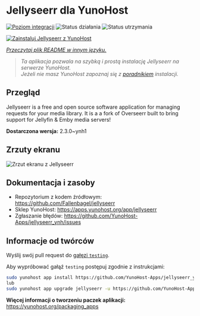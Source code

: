 <!--
To README zostało automatycznie wygenerowane przez <https://github.com/YunoHost/apps/tree/master/tools/readme_generator>
Nie powinno być ono edytowane ręcznie.
-->

# Jellyseerr dla YunoHost

[![Poziom integracji](https://apps.yunohost.org/badge/integration/jellyseerr)](https://ci-apps.yunohost.org/ci/apps/jellyseerr/)
![Status działania](https://apps.yunohost.org/badge/state/jellyseerr)
![Status utrzymania](https://apps.yunohost.org/badge/maintained/jellyseerr)

[![Zainstaluj Jellyseerr z YunoHost](https://install-app.yunohost.org/install-with-yunohost.svg)](https://install-app.yunohost.org/?app=jellyseerr)

*[Przeczytaj plik README w innym języku.](./ALL_README.md)*

> *Ta aplikacja pozwala na szybką i prostą instalację Jellyseerr na serwerze YunoHost.*  
> *Jeżeli nie masz YunoHost zapoznaj się z [poradnikiem](https://yunohost.org/install) instalacji.*

## Przegląd

Jellyseerr is a free and open source software application for managing requests for your media library. It is a a fork of Overseerr built to bring support for Jellyfin & Emby media servers!

**Dostarczona wersja:** 2.3.0~ynh1

## Zrzuty ekranu

![Zrzut ekranu z Jellyseerr](./doc/screenshots/jellyseerr.png)

## Dokumentacja i zasoby

- Repozytorium z kodem źródłowym: <https://github.com/Fallenbagel/jellyseerr>
- Sklep YunoHost: <https://apps.yunohost.org/app/jellyseerr>
- Zgłaszanie błędów: <https://github.com/YunoHost-Apps/jellyseerr_ynh/issues>

## Informacje od twórców

Wyślij swój pull request do [gałęzi `testing`](https://github.com/YunoHost-Apps/jellyseerr_ynh/tree/testing).

Aby wypróbować gałąź `testing` postępuj zgodnie z instrukcjami:

```bash
sudo yunohost app install https://github.com/YunoHost-Apps/jellyseerr_ynh/tree/testing --debug
lub
sudo yunohost app upgrade jellyseerr -u https://github.com/YunoHost-Apps/jellyseerr_ynh/tree/testing --debug
```

**Więcej informacji o tworzeniu paczek aplikacji:** <https://yunohost.org/packaging_apps>
